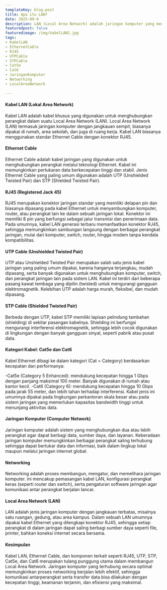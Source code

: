 ```yaml
---
templateKey: blog-post
title: Apa itu LAN?
date: 2025-09-9
description: LAN (Local Area Network) adalah jaringan komputer yang mencakup area terbatas, biasanya dalam satu gedung, rumah, laboratorium, sekolah, atau kantor. LAN digunakan untuk menghubungkan perangkat seperti komputer, printer, server, dan perangkat jaringan lain agar dapat saling berbagi data, aplikasi, maupun sumber daya (misalnya printer atau koneksi internet).
featuredpost: false
featuredimage: /img/kabelLAN2.jpg
tags:
- KabelLAN
- EthernetCable
- RJ45
- UTPCable
- STPCable
- Cat5e
- Cat6
- JaringanKomputer
- Networking
- LocalAreaNetwork
        
---
```


#### Kabel LAN (Lokal Area Network)

Kabel LAN adalah kabel khusus yang digunakan untuk menghubungkan perangkat dalam suatu Local Area Network (LAN). Local Area Network (LAN) termasuk jaringan komputer dengan jangkauan sempit, biasanya dipakai di rumah, area sekolah, dan juga di ruang kerja. Kabel LAN biasanya menggunakan standar Ethernet Cable dengan konektor RJ45.

#### Ethernet Cable

Ethernet Cable adalah kabel jaringan yang digunakan untuk menghubungkan perangkat melalui teknologi Ethernet. Kabel ini memungkinkan pertukaran data berkecepatan tinggi dan stabil. Jenis Ethernet Cable yang paling umum digunakan adalah UTP (Unshielded Twisted Pair) dan STP (Shielded Twisted Pair).

#### RJ45 (Registered Jack 45)

RJ45 merupakan konektor jaringan standar yang memiliki delapan pin dan biasanya dipasang pada kabel Ethernet untuk menyambungkan komputer, router, atau perangkat lain ke dalam sebuah jaringan lokal. Konektor ini memiliki 8 pin yang berfungsi sebagai jalur transmisi dan penerimaan data. Pada umumnya, kabel LAN generasi terbaru memanfaatkan konektor RJ45, sehingga memungkinkan sambungan langsung dengan berbagai perangkat jaringan, mulai dari komputer, switch, router, hingga modem tanpa kendala kompatibilitas.

#### UTP Cable (Unshielded Twisted Pair)

UTP atau Unshielded Twisted Pair merupakan salah satu jenis kabel jaringan yang paling umum dipakai, karena harganya terjangkau, mudah dipasang, serta banyak digunakan untuk menghubungkan komputer, switch, dan perangkat jaringan lain pada sistem LAN. Kabel ini terdiri dari beberapa pasang kawat tembaga yang dipilin (twisted) untuk mengurangi gangguan elektromagnetik. Kelebihan UTP adalah harga murah, fleksibel, dan mudah dipasang.

#### STP Cable (Shielded Twisted Pair)

Berbeda dengan UTP, kabel STP memiliki lapisan pelindung tambahan (shielding) di sekitar pasangan kabelnya. Shielding ini berfungsi mengurangi interferensi elektromagnetik, sehingga lebih cocok digunakan di lingkungan dengan banyak gangguan sinyal, seperti pabrik atau pusat data.

#### Kategori Kabel: Cat5e dan Cat6

Kabel Ethernet dibagi ke dalam kategori (Cat = Category) berdasarkan kecepatan dan performanya:

-Cat5e (Category 5 Enhanced): mendukung kecepatan hingga 1 Gbps dengan panjang maksimal 100 meter. Banyak digunakan di rumah atau kantor kecil.
-Cat6 (Category 6): mendukung kecepatan hingga 10 Gbps pada jarak 55 meter, dan lebih tahan terhadap interferensi. Kabel jenis ini umumnya dipakai pada lingkungan perkantoran skala besar atau pada sistem jaringan yang memerlukan kapasitas bandwidth tinggi untuk menunjang aktivitas data.

#### Jaringan Komputer (Computer Network)

Jaringan komputer adalah sistem yang menghubungkan dua atau lebih perangkat agar dapat berbagi data, sumber daya, dan layanan. Keberadaan jaringan komputer memungkinkan berbagai perangkat saling terhubung sehingga dapat bertukar data dan informasi, baik dalam lingkup lokal maupun melalui jaringan internet global.

#### Networking

Networking adalah proses membangun, mengatur, dan memelihara jaringan komputer.  ini mencakup pemasangan kabel LAN, konfigurasi perangkat keras (seperti router dan switch), serta pengaturan software jaringan agar komunikasi antar perangkat berjalan lancar.

#### Local Area Network (LAN)

LAN adalah jenis jaringan komputer dengan jangkauan terbatas, misalnya satu ruangan, gedung, atau area kampus. Dalam sebuah LAN umumnya dipakai kabel Ethernet yang dilengkapi konektor RJ45, sehingga setiap perangkat di dalam jaringan dapat saling berbagi sumber daya seperti file, printer, bahkan koneksi internet secara bersama.

#### Kesimpulan

Kabel LAN, Ethernet Cable, dan komponen terkait seperti RJ45, UTP, STP, Cat5e, dan Cat6 merupakan tulang punggung utama dalam membangun Local Area Network. Jaringan komputer yang terhubung secara optimal memungkinkan proses networking berjalan lebih efektif, sehingga komunikasi antarperangkat serta transfer data bisa dilakukan dengan kecepatan tinggi, keamanan terjamin, dan efisiensi yang maksimal.